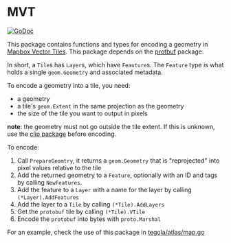 # MVT

[![GoDoc](https://godoc.org/github.com/go-spatial/geom/encoding/mvt?status.svg)](https://godoc.org/github.com/go-spatial/geom/encoding/mvt)

This package contains functions and types for encoding a geometry in
[Mapbox Vector Tiles](https://github.com/mapbox/vector-tile-spec). This
package depends on the [protbuf](https://github.com/golang/protobuf) package.

In short, a `Tile`s has `Layer`s, which have `Feauture`s. The `Feature` type
is what holds a single `geom.Geometry` and associated metadata.

To encode a geometry into a tile, you need:
  * a geometry
  * a tile's `geom.Extent` in the same projection as the geometry
  * the size of the tile you want to output in pixels

**note**: the geometry must not go outside the tile extent. If this is unknown,
use the [clip package](https://godoc.org/github.com/go-spatial/geom/planar/clip#Geometry)
before encoding.

To encode:
  1. Call `PrepareGeomtry`, it returns a `geom.Geometry` that is "reprojected"
     into pixel values relative to the tile
  2. Add the returned geometry to a `Feature`, optionally with an ID and
     tags by calling `NewFeatures`.
  3. Add the feature to a `Layer` with a name for the layer
     by calling `(*Layer).AddFeatures`
  4. Add the layer to a `Tile` by calling `(*Tile).AddLayers`
  5. Get the `protobuf` tile by calling `(*Tile).VTile`
  6. Encode the `protobuf` into bytes with `proto.Marshal`

For an example, check the use of this package in [tegola/atlas/map.go](https://github.com/go-spatial/tegola/blob/master/atlas/map.go)

